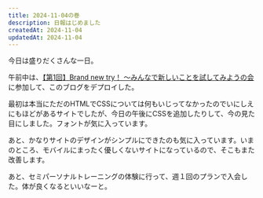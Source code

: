 ```yaml
---
title: 2024-11-04の巻
description: 日報はじめました
createdAt: 2024-11-04 
updatedAt: 2024-11-04
---
```


今日は盛りだくさんな一日。

午前中は、[【第1回】Brand new try！ ～みんなで新しいことを試してみようの会](https://brand-new-try.connpass.com/event/334981/) に参加して、このブログをデプロイした。

最初は本当にただのHTMLでCSSについては何もいじってなかったのでいにしえにもほどがあるサイトでしたが、今日の午後にCSSを追加したりして、今の見た目にしました。フォントが気に入っています。

あと、かなりサイトのデザインがシンプルにできたのも気に入っています。いまのところ、モバイルにまったく優しくないサイトになっているので、そこもまた改善します。

あと、セミパーソナルトレーニングの体験に行って、週１回のプランで入会した。体が良くなるといいなーと。

